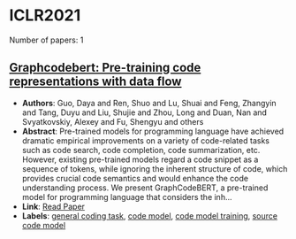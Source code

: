 # ICLR2021

Number of papers: 1

## [Graphcodebert: Pre-training code representations with data flow](paper_1.md)
- **Authors**: Guo, Daya and Ren, Shuo and Lu, Shuai and Feng, Zhangyin and Tang, Duyu and Liu, Shujie and Zhou, Long and Duan, Nan and Svyatkovskiy, Alexey and Fu, Shengyu and others
- **Abstract**: Pre-trained models for programming language have achieved dramatic empirical improvements on a variety of code-related tasks such as code search, code completion, code summarization, etc. However, existing pre-trained models regard a code snippet as a sequence of tokens, while ignoring the inherent structure of code, which provides crucial code semantics and would enhance the code understanding process. We present GraphCodeBERT, a pre-trained model for programming language that considers the inh...
- **Link**: [Read Paper](https://arxiv.org/pdf/2302.05319)
- **Labels**: [general coding task](../../labels/general_coding_task.md), [code model](../../labels/code_model.md), [code model training](../../labels/code_model_training.md), [source code model](../../labels/source_code_model.md)

